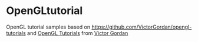 # OpenGLtutorial

OpenGL tutorial samples based on https://github.com/VictorGordan/opengl-tutorials and [OpenGL Tutorials](https://www.youtube.com/watch?v=XpBGwZNyUh0&list=PLPaoO-vpZnumdcb4tZc4x5Q-v7CkrQ6M-) from [Victor Gordan](https://www.youtube.com/c/VictorGordan)

